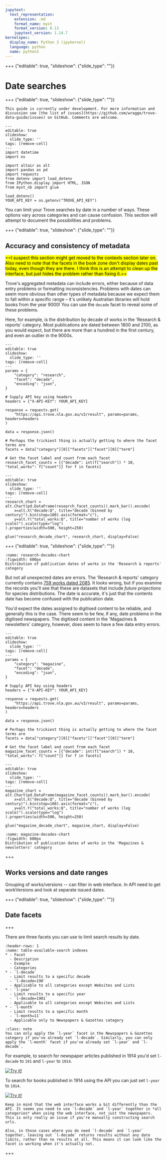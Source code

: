 ```yaml
---
jupytext:
  text_representation:
    extension: .md
    format_name: myst
    format_version: 0.13
    jupytext_version: 1.14.7
kernelspec:
  display_name: Python 3 (ipykernel)
  language: python
  name: python3
---
```


+++ {"editable": true, "slideshow": {"slide_type": ""}}

# Date searches

+++ {"editable": true, "slideshow": {"slide_type": ""}}

```{attention}
This guide is currently under development. For more information and discussion see [the list of issues](https://github.com/wragge/trove-data-guide/issues) on GitHub. Comments are welcome.
```

```{code-cell} ipython3
---
editable: true
slideshow:
  slide_type: ''
tags: [remove-cell]
---
import datetime
import os

import altair as alt
import pandas as pd
import requests
from dotenv import load_dotenv
from IPython.display import HTML, JSON
from myst_nb import glue

load_dotenv()
YOUR_API_KEY = os.getenv("TROVE_API_KEY")
```

You can limit your Trove searches by date in a number of ways. These options vary across categories and can cause confusion. This section will attempt to document the possibilities and problems.

+++ {"editable": true, "slideshow": {"slide_type": ""}}

## Accuracy and consistency of metadata

<mark>==I suspect this section might get moved to the contexts section later on. Also need to note that the facets in the book zone don't display dates past today, even though they are there. I think this is an attempt to clean up the interface, but just hides the problem rather than fixing it.==</mark>

Trove's aggregated metadata can include errors, either because of data entry problems or formatting inconsistencies. Problems with dates can seem more obvious than other types of metadata because we expect them to fall within a specific range – it's unlikely Australian libraries will hold books from the year 9000! You can use the `decade` facet to reveal some of these problems.

Here, for example, is the distribution by decade of works in the 'Research & reports' category. Most publications are dated between 1800 and 2100, as you would expect, but there are more than a hundred in the first century, and even an outlier in the 9000s.

```{code-cell} ipython3
---
editable: true
slideshow:
  slide_type: ''
tags: [remove-cell]
---
params = {
    "category": "research",
    "facet": "decade",
    "encoding": "json",
}

# Supply API key using headers
headers = {"X-API-KEY": YOUR_API_KEY}

response = requests.get(
    "https://api.trove.nla.gov.au/v3/result", params=params, headers=headers
)

data = response.json()

# Perhaps the trickiest thing is actually getting to where the facet terms are
facets = data["category"][0]["facets"]["facet"][0]["term"]

# Get the facet label and count from each facet
research_facet_counts = [{"decade": int(f["search"]) * 10, "total_works": f["count"]} for f in facets]
```

```{code-cell} ipython3
---
editable: true
slideshow:
  slide_type: ''
tags: [remove-cell]
---
research_chart = alt.Chart(pd.DataFrame(research_facet_counts)).mark_bar().encode(
    x=alt.X("decade:Q", title="decade (binned by century)").bin(step=100).axis(format="c"),
    y=alt.Y("total_works:Q", title="number of works (log scale)").scale(type="log")
).properties(width=500, height=250)

glue("research_decade_chart", research_chart, display=False)
```

+++ {"editable": true, "slideshow": {"slide_type": ""}}

```{glue:figure} research_decade_chart
:name: research-decades-chart
:figwidth: 600px
Distribution of publication dates of works in the 'Research & reports' category
```

But not all unexpected dates are errors. The 'Research & reports' category currently contains [759 works dated 2085](https://trove.nla.gov.au/search/category/research?keyword=&l-decade=208&l-year=2085). It looks wrong, but if you examine the records you'll see that these are datasets that include *future projections* for species distributions. The date is accurate, it's just that the contents date has become confused with the publication date.

You'd expect the dates assigned to digitised content to be reliable, and generally this is the case. There seem to be few, if any, date problems in the digitised newspapers. The digitised content in the 'Magazines & newsletters' category, however, does seem to have a few data entry errors.

```{code-cell} ipython3
---
editable: true
slideshow:
  slide_type: ''
tags: [remove-cell]
---
params = {
    "category": "magazine",
    "facet": "decade",
    "encoding": "json",
}

# Supply API key using headers
headers = {"X-API-KEY": YOUR_API_KEY}

response = requests.get(
    "https://api.trove.nla.gov.au/v3/result", params=params, headers=headers
)

data = response.json()

# Perhaps the trickiest thing is actually getting to where the facet terms are
facets = data["category"][0]["facets"]["facet"][0]["term"]

# Get the facet label and count from each facet
magazine_facet_counts = [{"decade": int(f["search"]) * 10, "total_works": f["count"]} for f in facets]
```

```{code-cell} ipython3
---
editable: true
slideshow:
  slide_type: ''
tags: [remove-cell]
---
magazine_chart = alt.Chart(pd.DataFrame(magazine_facet_counts)).mark_bar().encode(
    x=alt.X("decade:Q", title="decade (binned by century)").bin(step=100).axis(format="c"),
    y=alt.Y("total_works:Q", title="number of works (log scale)").scale(type="log")
).properties(width=500, height=250)

glue("magazine_decade_chart", magazine_chart, display=False)
```

```{glue:figure} magazine_decade_chart
:name: magazine-decades-chart
:figwidth: 600px
Distribution of publication dates of works in the 'Magazines & newsletters' category
```

+++

## Works versions and date ranges

Grouping of works/versions -- can filter in web interface. In API need to get workVersions and look at separate issued dates.

+++ {"editable": true, "slideshow": {"slide_type": ""}}

## Date facets

+++

There are three facets you can use to limit search results by date.

```{list-table} Date facets
:header-rows: 1
:name: table-available-search indexes
* - Facet
  - Description
  - Example
  - Categories
* - `l-decade`
  - Limit results to a specific decade
  - `l-decade=190`
  - Applicable to all categories except Websites and Lists
* - `l-year`
  - Limit results to a specific year
  - `l-decade=1901`
  - Applicable to all categories except Websites and Lists
* - `l-month`
  - Limit results to a specific month
  - `l-month=11`
  - Applicable only to Newspapers & Gazettes category
```

```{admonition} Using date facets in newspapers and gazettes
:class: note
You can only apply the `l-year` facet in the Newspapers & Gazettes category if you've already set `l-decade`. Similarly, you can only apply the `l-month` facet if you've already set `l-year` and `l-decade`.
```

For example, to search for newspaper articles published in 1914 you'd set `l-decade` to `191` and `l-year` to `1914`.

[![Try it!](https://troveconsole.herokuapp.com/static/img/try-trove-api-console.svg)](https://troveconsole.herokuapp.com/v3/?url=https%3A%2F%2Fapi.trove.nla.gov.au%2Fv3%2Fresult%3Fcategory%3Dnewspaper%26l-decade%3D191%26l-year%3D1914%26encoding%3Djson&comment=)

To search for books published in 1914 using the API you can just set `l-year` to `1914`.

[![Try it!](https://troveconsole.herokuapp.com/static/img/try-trove-api-console.svg)](https://troveconsole.herokuapp.com/v3/?url=https%3A%2F%2Fapi.trove.nla.gov.au%2Fv3%2Fresult%3Fcategory%3Dbook%26l-year%3D1914%26encoding%3Djson&comment=)

```{warning}
Keep in mind that the web interface works a bit differently than the API. It seems you need to use `l-decade` and `l-year` together in *all categories* when using the web interface, not just the newspapers. This is only really an issue if you're manually constructing search urls.

Also, in those cases where you do need `l-decade` and `l-year` together, leaving out `l-decade` returns results without any date limits, rather than no results at all. This means it can look like the facet is working when it's actually not.
```

+++
